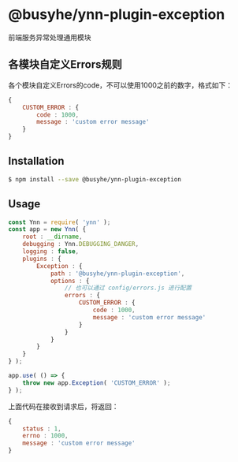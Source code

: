 # @busyhe/ynn-plugin-exception

前端服务异常处理通用模块

## 各模块自定义Errors规则

各个模块自定义Errors的code，不可以使用1000之前的数字，格式如下：

```js
{
    CUSTOM_ERROR : {
        code : 1000,
        message : 'custom error message'
    }
}
```

## Installation

```sh
$ npm install --save @busyhe/ynn-plugin-exception
```

## Usage

```js
const Ynn = require( 'ynn' );
const app = new Ynn( {
    root : __dirname,
    debugging : Ynn.DEBUGGING_DANGER,
    logging : false,
    plugins : {
        Exception : {
            path : '@busyhe/ynn-plugin-exception',
            options : {
                // 也可以通过 config/errors.js 进行配置
                errors : {
                    CUSTOM_ERROR : {
                        code : 1000,
                        message : 'custom error message'
                    }
                }
            }
        }
    }
} );

app.use( () => {
    throw new app.Exception( 'CUSTOM_ERROR' );
} );
```

上面代码在接收到请求后，将返回：

```js
{
    status : 1,
    errno : 1000,
    message : 'custom error message'
}
```
